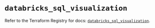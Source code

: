 # `databricks_sql_visualization`

Refer to the Terraform Registry for docs: [`databricks_sql_visualization`](https://registry.terraform.io/providers/databricks/databricks/1.82.0/docs/resources/sql_visualization).
